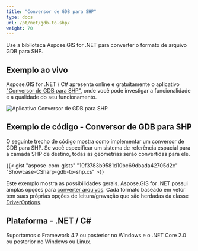 ```yaml
---
title: "Conversor de GDB para SHP"
type: docs
url: /pt/net/gdb-to-shp/
weight: 70
---
```


Use a biblioteca Aspose.GIS for .NET para converter o formato de arquivo GDB para SHP.

## **Exemplo ao vivo**

Aspose.GIS for .NET / C# apresenta online e gratuitamente o aplicativo ["Conversor de GDB para SHP"](https://products.aspose.app/gis/conversion/gdb-to-shp), onde você pode investigar a funcionalidade e a qualidade do seu funcionamento.

![Aplicativo Conversor de GDB para SHP](conversion.png)

## **Exemplo de código - Conversor de GDB para SHP**

O seguinte trecho de código mostra como implementar um conversor de GDB para SHP. Se você especificar um sistema de referência espacial para a camada SHP de destino, todas as geometrias serão convertidas para ele. 

{{< gist "aspose-com-gists" "10f3783b9581d10bc69dbada42705d2c" "Showcase-CSharp-gdb-to-shp.cs" >}}

Este exemplo mostra as possibilidades gerais. Aspose.GIS for .NET possui amplas opções para [converter arquivos](https://docs.aspose.com/gis/net/vector-layers/). Cada formato baseado em vetor tem suas próprias opções de leitura/gravação que são herdadas da classe [DriverOptions](https://reference.aspose.com/gis/net/aspose.gis/driveroptions).

## **Plataforma - .NET / C#**

Suportamos o Framework 4.7 ou posterior no Windows e o .NET Core 2.0 ou posterior no Windows ou Linux.
